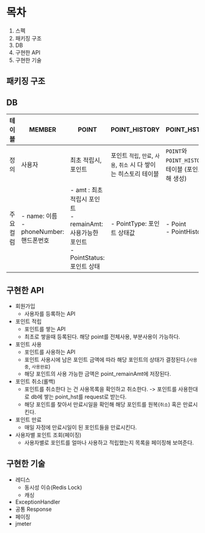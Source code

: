 # 목차

1. 스펙
2. 패키징 구조
2. DB
3. 구현한 API
4. 구현한 기술


## 패키징 구조

## DB
| 테이블   | MEMBER                                 | POINT                                                                    | POINT_HISTORY                               | POINT_HST_RECORD                               |
|-------|----------------------------------------|--------------------------------------------------------------------------|---------------------------------------------|------------------------------------------------|
| 정의    | 사용자                                    | 최초 적립시, 포인트                                                              | 포인트 `적립`, `만료`, `사용`, `취소` 시 다 쌓이는 히스토리 테이블 | `POINT`와 `POINT_HISTORY`의 중간테이블 (포인트취소를 위해 생성) |
| 주요 컬럼 | - name: 이름  <br/> - phoneNumber: 핸드폰번호 | - amt : 최초 적립시 포인트<br/> - remainAmt: 사용가능한 포인트<br/>- PointStatus: 포인트 상태 | - PointType: 포인트 상태값                        | - Point<br/> - PointHistory                    |


## 구현한 API
- 회원가입
    - 사용자를 등록하는 API
- 포인트 적립
    - 포인트를 쌓는 API
    - 최초로 쌓을때 등록된다. 해당 point를 전체사용, 부분사용이 가능하다.
- 포인트 사용
    - 포인트를 사용하는 API
    - 포인트 사용시에 남은 포인트 금액에 따라 해당 포인트의 상태가 결정된다.(`사용중`, `사용완료`)
    - 해당 포인트의 사용 가능한 금액은 point_remainAmt에 저장된다.
- 포인트 취소(롤백)
    - 포인트를 취소한다 는 건 사용목록을 확인하고 취소한다. -> 포인트를 사용한대로 db에 쌓는 point_hst를 request로 받는다.
    - 해당 포인트를 찾아서 만료시일을 확인해 해당 포인트를 원복(`취소`) 혹은 만료시킨다.
- 포인트 만료
    - 매일 자정에 만료시일이 된 포인트들을 만료시킨다.
- 사용자별 포인트 조회(페이징)
    - 사용자별로 포인트를 얼마나 사용하고 적립했는지 목록을 페이징해 보여준다.

## 구현한 기술
- 레디스
    - 동시성 이슈(Redis Lock)
    - 캐싱
- ExceptionHandler
- 공통 Response
- 페이징
- jmeter

